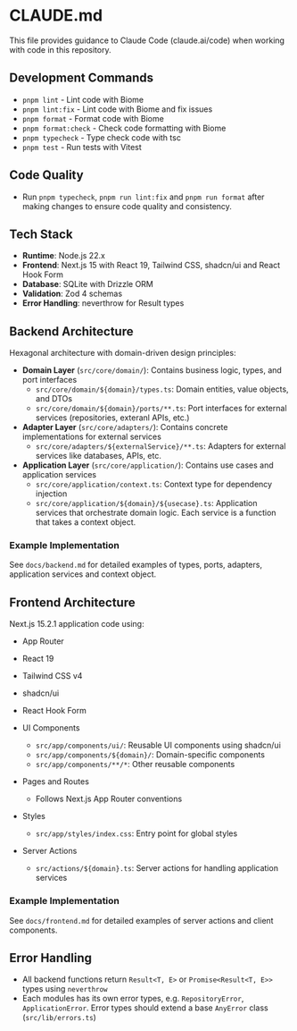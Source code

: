 # CLAUDE.md

This file provides guidance to Claude Code (claude.ai/code) when working with code in this repository.

## Development Commands

- `pnpm lint` - Lint code with Biome
- `pnpm lint:fix` - Lint code with Biome and fix issues
- `pnpm format` - Format code with Biome
- `pnpm format:check` - Check code formatting with Biome
- `pnpm typecheck` - Type check code with tsc
- `pnpm test` - Run tests with Vitest

## Code Quality

- Run `pnpm typecheck`, `pnpm run lint:fix` and `pnpm run format` after making changes to ensure code quality and consistency.

## Tech Stack

- **Runtime**: Node.js 22.x
- **Frontend**: Next.js 15 with React 19, Tailwind CSS, shadcn/ui and React Hook Form
- **Database**: SQLite with Drizzle ORM
- **Validation**: Zod 4 schemas
- **Error Handling**: neverthrow for Result types

## Backend Architecture

Hexagonal architecture with domain-driven design principles:

- **Domain Layer** (`src/core/domain/`): Contains business logic, types, and port interfaces
    - `src/core/domain/${domain}/types.ts`: Domain entities, value objects, and DTOs
    - `src/core/domain/${domain}/ports/**.ts`: Port interfaces for external services (repositories, exteranl APIs, etc.)
- **Adapter Layer** (`src/core/adapters/`): Contains concrete implementations for external services
    - `src/core/adapters/${externalService}/**.ts`: Adapters for external services like databases, APIs, etc.
- **Application Layer** (`src/core/application/`): Contains use cases and application services
    - `src/core/application/context.ts`: Context type for dependency injection
    - `src/core/application/${domain}/${usecase}.ts`: Application services that orchestrate domain logic. Each service is a function that takes a context object.

### Example Implementation

See `docs/backend.md` for detailed examples of types, ports, adapters, application services and context object.

## Frontend Architecture

Next.js 15.2.1 application code using:

- App Router
- React 19
- Tailwind CSS v4
- shadcn/ui
- React Hook Form

- UI Components
    - `src/app/components/ui/`: Reusable UI components using shadcn/ui
    - `src/app/components/${domain}/`: Domain-specific components
    - `src/app/components/**/*`: Other reusable components
- Pages and Routes
    - Follows Next.js App Router conventions
- Styles
    - `src/app/styles/index.css`: Entry point for global styles
- Server Actions
    - `src/actions/${domain}.ts`: Server actions for handling application services

### Example Implementation

See `docs/frontend.md` for detailed examples of server actions and client components.

## Error Handling

- All backend functions return `Result<T, E>` or `Promise<Result<T, E>>` types using `neverthrow`
- Each modules has its own error types, e.g. `RepositoryError`, `ApplicationError`. Error types should extend a base `AnyError` class (`src/lib/errors.ts`)
